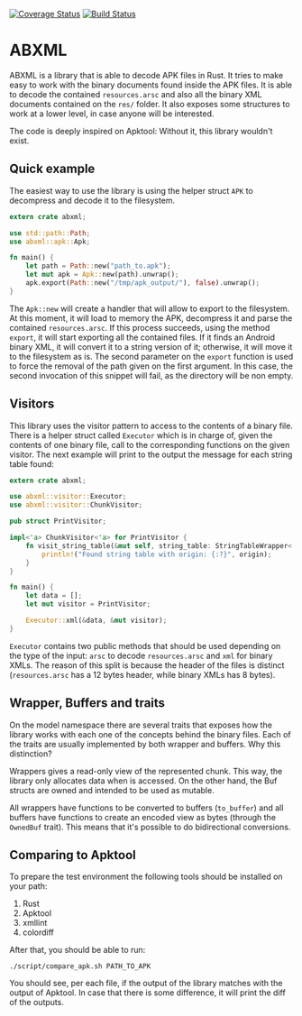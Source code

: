 [![Coverage Status][coverage_badge]][coverage_link]
[![Build Status][status_badge]][status_link]

# ABXML

ABXML is a library that is able to decode APK files in Rust. It tries to make easy to work with the binary documents found inside the APK files. It is able to decode the contained `resources.arsc` and also all the binary XML documents contained on the `res/` folder. It also exposes some structures to work at a lower level, in case anyone will be interested.

The code is deeply inspired on Apktool: Without it, this library wouldn't exist.

## Quick example

The easiest way to use the library is using the helper struct `APK` to decompress and decode it to the filesystem.

```rust
extern crate abxml;

use std::path::Path;
use abxml::apk::Apk;

fn main() {
    let path = Path::new("path_to.apk");
    let mut apk = Apk::new(path).unwrap();
    apk.export(Path::new("/tmp/apk_output/"), false).unwrap();
}

```

The `Apk::new` will create a handler that will allow to export to the filesystem. At this moment, it will load to memory the APK, decompress it and parse the contained `resources.arsc`. If this process succeeds, using the method `export`, it will start exporting all the contained files. If it finds an Android binary XML, it will convert it to a string version of it; otherwise, it will move it to the filesystem as is. The second parameter on the `export` function is used to force the removal of the path given on the first argument. In this case, the second invocation of this snippet will fail, as the directory will be non empty.

## Visitors

This library uses the visitor pattern to access to the contents of a binary file. There is a helper struct called `Executor` which is in charge of, given the contents of one binary file, call to the corresponding functions on the given visitor. The next example will print to the output the message for each string table found:

```rust
extern crate abxml;

use abxml::visitor::Executor;
use abxml::visitor::ChunkVisitor;

pub struct PrintVisitor;

impl<'a> ChunkVisitor<'a> for PrintVisitor {
    fn visit_string_table(&mut self, string_table: StringTableWrapper<'a>, origin: Origin) {
        println!("Found string table with origin: {:?}", origin);
    }
}

fn main() {
    let data = [];
    let mut visitor = PrintVisitor;

    Executor::xml(&data, &mut visitor);
}
```

`Executor` contains two public methods that should be used depending on the type of the input: `arsc` to decode `resources.arsc` and `xml` for binary XMLs. The reason of this split is because the header of the files is distinct (`resources.arsc` has a 12 bytes header, while binary XMLs has 8 bytes).

## Wrapper, Buffers and traits

On the model namespace there are several traits that exposes how the library works with each one of the concepts behind the binary files. Each of the traits are usually implemented by both wrapper and buffers. Why this distinction?

Wrappers gives a read-only view of the represented chunk. This way, the library only allocates data when is accessed. On the other hand, the Buf structs are owned and intended to be used as mutable.

All wrappers have functions to be converted to buffers (`to_buffer`) and all buffers have functions to create an encoded view as bytes (through the `OwnedBuf` trait). This means that it's possible to do bidirectional conversions.

## Comparing to Apktool

To prepare the test environment the following tools should be installed on your path:

1. Rust
2. Apktool
3. xmllint
4. colordiff

After that, you should be able to run:

```
./script/compare_apk.sh PATH_TO_APK
```

You should see, per each file, if the output of the library matches with the output of Apktool.
In case that there is some difference, it will print the diff of the outputs.

[coverage_badge]: https://codecov.io/gh/SUPERAndroidAnalyzer/abxml-rs/branch/develop/graph/badge.svg
[coverage_link]: https://codecov.io/gh/SUPERAndroidAnalyzer/abxml-rs
[status_badge]: https://travis-ci.org/SUPERAndroidAnalyzer/abxml-rs.svg?branch=master
[status_link]: https://travis-ci.org/SUPERAndroidAnalyzer/abxml-rs
